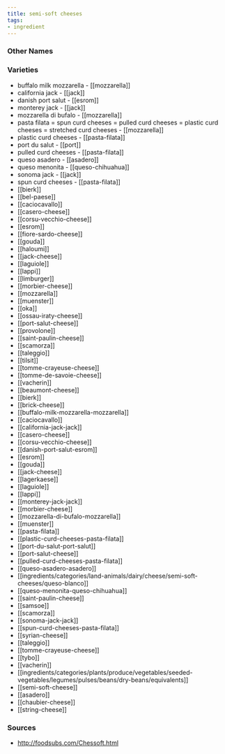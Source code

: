 ```yaml
---
title: semi-soft cheeses
tags:
- ingredient
---
```



### Other Names


### Varieties

* buffalo milk mozzarella - [[mozzarella]]
* california jack - [[jack]]
* danish port salut - [[esrom]]
* monterey jack - [[jack]]
* mozzarella di bufalo - [[mozzarella]]
* pasta filata = spun curd cheeses = pulled curd cheeses = plastic curd cheeses = stretched curd cheeses - [[mozzarella]]
* plastic curd cheeses - [[pasta-filata]]
* port du salut - [[port]]
* pulled curd cheeses - [[pasta-filata]]
* queso asadero - [[asadero]]
* queso menonita - [[queso-chihuahua]]
* sonoma jack - [[jack]]
* spun curd cheeses - [[pasta-filata]]
* [[bierk]]
* [[bel-paese]]
* [[caciocavallo]]
* [[casero-cheese]]
* [[corsu-vecchio-cheese]]
* [[esrom]]
* [[fiore-sardo-cheese]]
* [[gouda]]
* [[haloumi]]
* [[jack-cheese]]
* [[laguiole]]
* [[lappi]]
* [[limburger]]
* [[morbier-cheese]]
* [[mozzarella]]
* [[muenster]]
* [[oka]]
* [[ossau-iraty-cheese]]
* [[port-salut-cheese]]
* [[provolone]]
* [[saint-paulin-cheese]]
* [[scamorza]]
* [[taleggio]]
* [[tilsit]]
* [[tomme-crayeuse-cheese]]
* [[tomme-de-savoie-cheese]]
* [[vacherin]]
* [[beaumont-cheese]]
* [[bierk]]
* [[brick-cheese]]
* [[buffalo-milk-mozzarella-mozzarella]]
* [[caciocavallo]]
* [[california-jack-jack]]
* [[casero-cheese]]
* [[corsu-vecchio-cheese]]
* [[danish-port-salut-esrom]]
* [[esrom]]
* [[gouda]]
* [[jack-cheese]]
* [[lagerkaese]]
* [[laguiole]]
* [[lappi]]
* [[monterey-jack-jack]]
* [[morbier-cheese]]
* [[mozzarella-di-bufalo-mozzarella]]
* [[muenster]]
* [[pasta-filata]]
* [[plastic-curd-cheeses-pasta-filata]]
* [[port-du-salut-port-salut]]
* [[port-salut-cheese]]
* [[pulled-curd-cheeses-pasta-filata]]
* [[queso-asadero-asadero]]
* [[ingredients/categories/land-animals/dairy/cheese/semi-soft-cheeses/queso-blanco]]
* [[queso-menonita-queso-chihuahua]]
* [[saint-paulin-cheese]]
* [[samsoe]]
* [[scamorza]]
* [[sonoma-jack-jack]]
* [[spun-curd-cheeses-pasta-filata]]
* [[syrian-cheese]]
* [[taleggio]]
* [[tomme-crayeuse-cheese]]
* [[tybo]]
* [[vacherin]]
* [[ingredients/categories/plants/produce/vegetables/seeded-vegetables/legumes/pulses/beans/dry-beans/equivalents]]
* [[semi-soft-cheese]]
* [[asadero]]
* [[chaubier-cheese]]
* [[string-cheese]]

### Sources
* http://foodsubs.com/Chessoft.html
